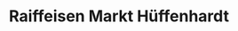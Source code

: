 ---
title: "Raiffeisen Markt Hüffenhardt"
url: /hueffenhardt/raiffeisen-markt-hueffenhardt/
shop: Baumarkt
---
